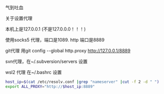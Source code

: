气到吐血

关于设置代理

本机上是127.0.0.1  (不是127.0.0.0！！！)

使用socks5 代理，端口是1089. http 端口是8889

git代理 用git config --global http.proxy http://127.0.0.1/8889

svn代理，在~/.subversion/servers 设置

wsl2 代理 在~/.bashrc 设置

```bash
host_ip=$(cat /etc/resolv.conf |grep "nameserver" |cut -f 2 -d " ")
export ALL_PROXY="http://$host_ip:8889"
```

